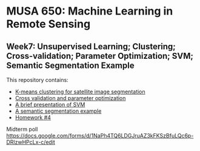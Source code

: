 # MUSA 650: Machine Learning in Remote Sensing

## Week7: Unsupervised Learning; Clustering; Cross-validation; Parameter Optimization; SVM; Semantic Segmentation Example

This repository contains:

- [K-means clustering for satellite image segmentation](PrjB4_Sentinel_Clustering.ipynb)
- [Cross validation and parameter optimization](PrjC2_EuroSat_Classification_CV.ipynb)
- [A brief presentation of SVM](SVM_BriefPres.pdf)
- [A semantic segmentation example](PrjD1_SemanticSeg.ipynb)
- [Homework #4](hw4.ipynb)

Midterm poll
https://docs.google.com/forms/d/1NaPh4TQ6LDGJruAZ3kFKSzBfuLQc6p-DRlzwHPcLx-c/edit
